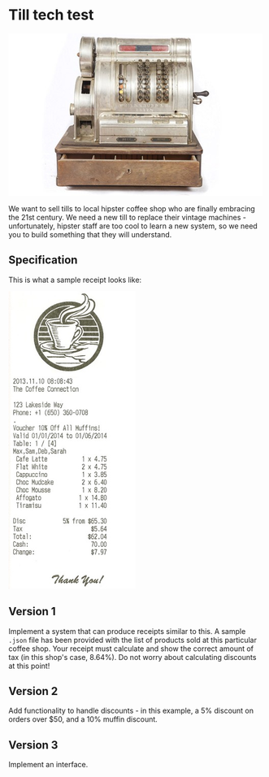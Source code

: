 Till tech test
==============

![a till](/images/till.jpg)

We want to sell tills to local hipster coffee shop who are finally embracing the 21st century. We need a new till to replace their vintage machines - unfortunately, hipster staff are too cool to learn a new system, so we need you to build something that they will understand.

Specification
-------------

This is what a sample receipt looks like:

![a receipt](/images/receipt.jpg)


Version 1
---------

Implement a system that can produce receipts similar to this. A sample `.json` file has been provided with the list of products sold at this particular coffee shop.
Your receipt must calculate and show the correct amount of tax (in this shop's case, 8.64%). Do not worry about calculating discounts at this point!

Version 2
---------

Add functionality to handle discounts - in this example, a 5% discount on orders over $50, and a 10% muffin discount.

Version 3
---------

Implement an interface.
